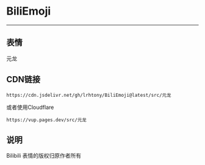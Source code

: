 # BiliEmoji
---
## 表情
元龙
## CDN链接
```
https://cdn.jsdelivr.net/gh/lrhtony/BiliEmoji@latest/src/元龙
```
或者使用Cloudflare
```
https://vup.pages.dev/src/元龙
```
## 说明
Bilibili 表情的版权归原作者所有
